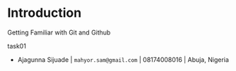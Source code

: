 # Introduction
Getting Familiar with Git and Github

 task01
* Ajagunna Sijuade | `mahyor.sam@gmail.com` | 08174008016 | Abuja, Nigeria
